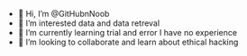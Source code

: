 - 👋 Hi, I’m @GitHubnNoob
- 👀 I’m interested data and data retreval
- 🌱 I’m currently learning trial and error I have no experience 
- 💞️ I’m looking to collaborate and learn about ethical hacking 

<!---
GitHubnNoob/GitHubnNoob is a ✨ special ✨ repository because its `README.md` (this file) appears on your GitHub profile.
You can click the Preview link to take a look at your changes.
--->
